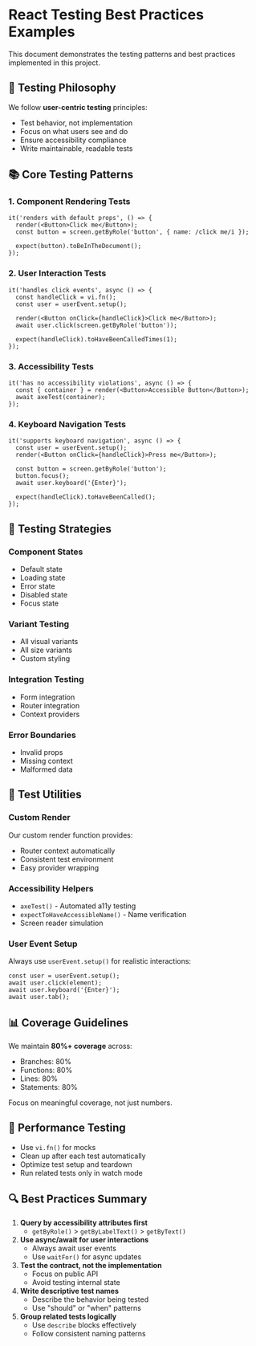 # React Testing Best Practices Examples

This document demonstrates the testing patterns and best practices implemented in this project.

## 🧪 Testing Philosophy

We follow **user-centric testing** principles:

- Test behavior, not implementation
- Focus on what users see and do
- Ensure accessibility compliance
- Write maintainable, readable tests

## 📚 Core Testing Patterns

### 1. Component Rendering Tests

```tsx
it('renders with default props', () => {
  render(<Button>Click me</Button>);
  const button = screen.getByRole('button', { name: /click me/i });

  expect(button).toBeInTheDocument();
});
```

### 2. User Interaction Tests

```tsx
it('handles click events', async () => {
  const handleClick = vi.fn();
  const user = userEvent.setup();

  render(<Button onClick={handleClick}>Click me</Button>);
  await user.click(screen.getByRole('button'));

  expect(handleClick).toHaveBeenCalledTimes(1);
});
```

### 3. Accessibility Tests

```tsx
it('has no accessibility violations', async () => {
  const { container } = render(<Button>Accessible Button</Button>);
  await axeTest(container);
});
```

### 4. Keyboard Navigation Tests

```tsx
it('supports keyboard navigation', async () => {
  const user = userEvent.setup();
  render(<Button onClick={handleClick}>Press me</Button>);

  const button = screen.getByRole('button');
  button.focus();
  await user.keyboard('{Enter}');

  expect(handleClick).toHaveBeenCalled();
});
```

## 🎯 Testing Strategies

### Component States

- Default state
- Loading state
- Error state
- Disabled state
- Focus state

### Variant Testing

- All visual variants
- All size variants
- Custom styling

### Integration Testing

- Form integration
- Router integration
- Context providers

### Error Boundaries

- Invalid props
- Missing context
- Malformed data

## 🔧 Test Utilities

### Custom Render

Our custom render function provides:

- Router context automatically
- Consistent test environment
- Easy provider wrapping

### Accessibility Helpers

- `axeTest()` - Automated a11y testing
- `expectToHaveAccessibleName()` - Name verification
- Screen reader simulation

### User Event Setup

Always use `userEvent.setup()` for realistic interactions:

```tsx
const user = userEvent.setup();
await user.click(element);
await user.keyboard('{Enter}');
await user.tab();
```

## 📊 Coverage Guidelines

We maintain **80%+ coverage** across:

- Branches: 80%
- Functions: 80%
- Lines: 80%
- Statements: 80%

Focus on meaningful coverage, not just numbers.

## 🚀 Performance Testing

- Use `vi.fn()` for mocks
- Clean up after each test automatically
- Optimize test setup and teardown
- Run related tests only in watch mode

## 🔍 Best Practices Summary

1. **Query by accessibility attributes first**
   - `getByRole()` > `getByLabelText()` > `getByText()`
2. **Use async/await for user interactions**
   - Always await user events
   - Use `waitFor()` for async updates
3. **Test the contract, not the implementation**
   - Focus on public API
   - Avoid testing internal state
4. **Write descriptive test names**
   - Describe the behavior being tested
   - Use "should" or "when" patterns
5. **Group related tests logically**
   - Use `describe` blocks effectively
   - Follow consistent naming patterns

